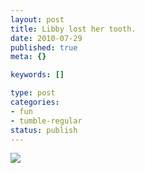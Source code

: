 ```yaml
--- 
layout: post
title: Libby lost her tooth.
date: 2010-07-29
published: true
meta: {}

keywords: []

type: post
categories: 
- fun
- tumble-regular
status: publish
---
```

<div class="posterous_autopost">

[![](http://media.eick.us/2011/05/image.jpg.scaled500.jpg)](http://posterous.com/getfile/files.posterous.com/andreweick/nHadrtDvlduxIlACbgdagAflDbtCCktEheFlAgDxGeunxkIozedHxuzvFcJr/image.jpg.scaled1000.jpg) 

</div>
